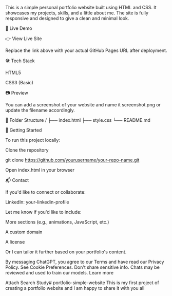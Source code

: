 This is a simple personal portfolio website built using HTML and CSS. It showcases my projects, skills, and a little about me. The site is fully responsive and designed to give a clean and minimal look.

🔗 Live Demo

👉 View Live Site

Replace the link above with your actual GitHub Pages URL after deployment.

🛠️ Tech Stack

HTML5

CSS3 (Basic)

📷 Preview

You can add a screenshot of your website and name it screenshot.png or update the filename accordingly.

📁 Folder Structure
/
├── index.html
├── style.css
└── README.md

🚀 Getting Started

To run this project locally:

Clone the repository

git clone https://github.com/yourusername/your-repo-name.git


Open index.html in your browser

📬 Contact

If you'd like to connect or collaborate:



LinkedIn: your-linkedin-profile

Let me know if you'd like to include:

More sections (e.g., animations, JavaScript, etc.)

A custom domain

A license

Or I can tailor it further based on your portfolio's content.

By messaging ChatGPT, you agree to our Terms and have read our Privacy Policy. See Cookie Preferences.
Don't share sensitive info. Chats may be reviewed and used to train our models. Learn more

Attach
Search
Study# portfolio-simple-website
This is my first project of creating a portfolio website and I am happy to share it with you all
